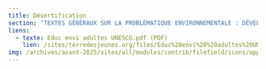 ```yaml
---
title: Désertification
section: "TEXTES GÉNÉRAUX SUR LA PROBLÉMATIQUE ENVIRONNEMENTALE : DÉVELOPPEMENT DURABLE et SURVOL DE LA CRISE ÉCOLOGIQUE"
liens:
  - texte: Educ envi adultes UNESCO.pdf (PDF)
    lien: /sites/terredesjeunes.org/files/Educ%20envi%20%20adultes%20UNESCO.pdf
img: /archives/avant-2025/sites/all/modules/contrib/filefield/icons/application-pdf.png
---
```

